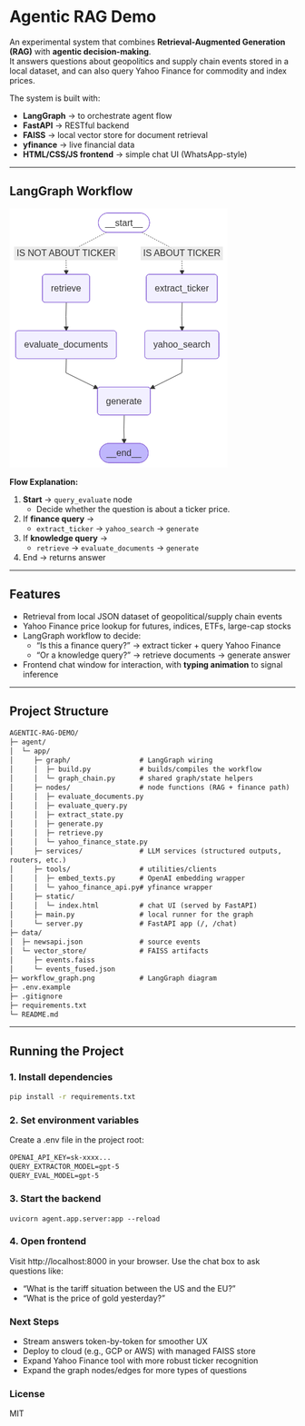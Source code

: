 # Agentic RAG Demo

An experimental system that combines **Retrieval-Augmented Generation (RAG)** with **agentic decision-making**.  
It answers questions about geopolitics and supply chain events stored in a local dataset, and can also query Yahoo Finance for commodity and index prices.  

The system is built with:

- **LangGraph** → to orchestrate agent flow
- **FastAPI** → RESTful backend
- **FAISS** → local vector store for document retrieval
- **yfinance** → live financial data
- **HTML/CSS/JS frontend** → simple chat UI (WhatsApp-style)

---

## LangGraph Workflow

![Workflow Graph](agent/workflow_graph.png)

**Flow Explanation:**

1. **Start** → `query_evaluate` node  
   - Decide whether the question is about a ticker price.  
2. If **finance query** →  
   - `extract_ticker` → `yahoo_search` → `generate`  
3. If **knowledge query** →  
   - `retrieve` → `evaluate_documents` → `generate`  
4. End → returns answer

---

## Features

- Retrieval from local JSON dataset of geopolitical/supply chain events  
- Yahoo Finance price lookup for futures, indices, ETFs, large-cap stocks  
- LangGraph workflow to decide:  
  - “Is this a finance query?” → extract ticker + query Yahoo Finance  
  - “Or a knowledge query?” → retrieve documents → generate answer  
- Frontend chat window for interaction, with **typing animation** to signal inference  

---

## Project Structure

```text
AGENTIC-RAG-DEMO/
├─ agent/
│  └─ app/
│     ├─ graph/                 # LangGraph wiring
│     │  ├─ build.py            # builds/compiles the workflow
│     │  └─ graph_chain.py      # shared graph/state helpers
│     ├─ nodes/                 # node functions (RAG + finance path)
│     │  ├─ evaluate_documents.py
│     │  ├─ evaluate_query.py
│     │  ├─ extract_state.py
│     │  ├─ generate.py
│     │  ├─ retrieve.py
│     │  └─ yahoo_finance_state.py
│     ├─ services/              # LLM services (structured outputs, routers, etc.)
│     ├─ tools/                 # utilities/clients
│     │  ├─ embed_texts.py      # OpenAI embedding wrapper
│     │  └─ yahoo_finance_api.py# yfinance wrapper
│     ├─ static/
│     │  └─ index.html          # chat UI (served by FastAPI)
│     ├─ main.py                # local runner for the graph
│     └─ server.py              # FastAPI app (/, /chat)
├─ data/
│  ├─ newsapi.json              # source events
│  └─ vector_store/             # FAISS artifacts
│     ├─ events.faiss
│     └─ events_fused.json
├─ workflow_graph.png           # LangGraph diagram
├─ .env.example
├─ .gitignore
├─ requirements.txt
└─ README.md
```

---

## Running the Project

### 1. Install dependencies
```bash
pip install -r requirements.txt
````

### 2. Set environment variables

Create a .env file in the project root:
```
OPENAI_API_KEY=sk-xxxx...
QUERY_EXTRACTOR_MODEL=gpt-5
QUERY_EVAL_MODEL=gpt-5
```

### 3. Start the backend
```
uvicorn agent.app.server:app --reload
```

### 4. Open frontend

Visit http://localhost:8000 in your browser.
Use the chat box to ask questions like:
- “What is the tariff situation between the US and the EU?”
- “What is the price of gold yesterday?”


### Next Steps

- Stream answers token-by-token for smoother UX
- Deploy to cloud (e.g., GCP or AWS) with managed FAISS store
- Expand Yahoo Finance tool with more robust ticker recognition
- Expand the graph nodes/edges for more types of questions

### License 
MIT